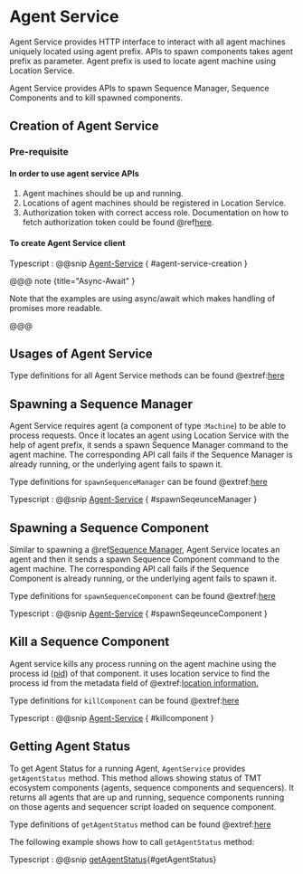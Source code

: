 # Agent Service

Agent Service provides HTTP interface to interact with all agent machines uniquely located using agent prefix.
APIs to spawn components takes agent prefix as parameter. Agent prefix is used to locate agent machine using Location Service.

Agent Service provides APIs to spawn Sequence Manager, Sequence Components and to kill spawned components.

## Creation of Agent Service

### Pre-requisite

#### In order to use agent service APIs

  1. Agent machines should be up and running.
  1. Locations of agent machines should be registered in Location Service.
  1. Authorization token with correct access role.
     Documentation on how to fetch authorization token could be found @ref[here](../aas/auth-components.md).

#### To create Agent Service client

Typescript
:   @@snip [Agent-Service](../../../../example/src/documentation/agent/AgentServiceExamples.ts) { #agent-service-creation }

@@@ note {title="Async-Await" }

Note that the examples are using async/await which makes handling of promises more readable.

@@@

## Usages of Agent Service

Type definitions for all Agent Service methods can be found @extref:[here](ts-docs:interfaces/clients.AgentService.html)

## Spawning a Sequence Manager

Agent Service requires agent (a component of type :`Machine`) to be able to process requests. Once it locates an agent using Location Service with the help of agent prefix, it sends a spawn Sequence Manager command to the agent machine.
The corresponding API call fails if the Sequence Manager is already running, or the underlying agent fails to spawn it.

Type definitions for `spawnSequenceManager` can be found @extref:[here](ts-docs:interfaces/clients.AgentService.html#spawnsequencemanager)

Typescript
:   @@snip [Agent-Service](../../../../example/src/documentation/agent/AgentServiceExamples.ts) { #spawnSeqeunceManager }


## Spawning a Sequence Component

Similar to spawning a @ref[Sequence Manager](#spawning-a-sequence-manager), Agent Service locates an agent and then it sends a spawn Sequence Component command to the agent machine.
The corresponding API call fails if the Sequence Component is already running, or the underlying agent fails to spawn it.

Type definitions for `spawnSequenceComponent` can be found @extref:[here](ts-docs:interfaces/clients.AgentService.html#spawnsequencecomponent)

Typescript
:   @@snip [Agent-Service](../../../../example/src/documentation/agent/AgentServiceExamples.ts) { #spawnSeqeunceComponent }

## Kill a Sequence Component

Agent service kills any process running on the agent machine using the process id ([pid](https://www.computerhope.com/jargon/p/pid.htm)) of that component. it uses location service to find the process id from the metadata field of @extref:[location information.](ts-docs:modules/clients.html#Location)

Type definitions for `killComponent` can be found @extref:[here](ts-docs:interfaces/clients.AgentService.html#killcomponent)

Typescript
:   @@snip [Agent-Service](../../../../example/src/documentation/agent/AgentServiceExamples.ts) { #killcomponent }

## Getting Agent Status

To get Agent Status for a running Agent, `AgentService` provides `getAgentStatus` method.
This method allows showing status of TMT ecosystem components (agents, sequence components and sequencers).
It returns all agents that are up and running, sequence components running on those agents and sequencer script loaded on sequence component.

Type definitions of `getAgentStatus` method can be found @extref:[here](ts-docs:interfaces/clients.AgentService.html#getagentstatus)

The following example shows how to call `getAgentStatus` method:

Typescript
: @@snip [getAgentStatus](../../../../example/src/documentation/agent/AgentServiceExamples.ts){#getAgentStatus}
